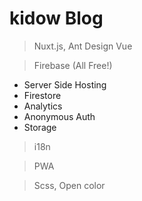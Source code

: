 # kidow Blog

> Nuxt.js, Ant Design Vue

> Firebase (All Free!)

- Server Side Hosting
- Firestore
- Analytics
- Anonymous Auth
- Storage

> i18n

> PWA

> Scss, Open color
